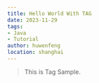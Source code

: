 ```yaml
---
title: Hello World With TAG
date: 2023-11-29
tags:
- Java
- Tutorial
author: huwenfeng
location: shanghai
---
```


> This is Tag Sample.